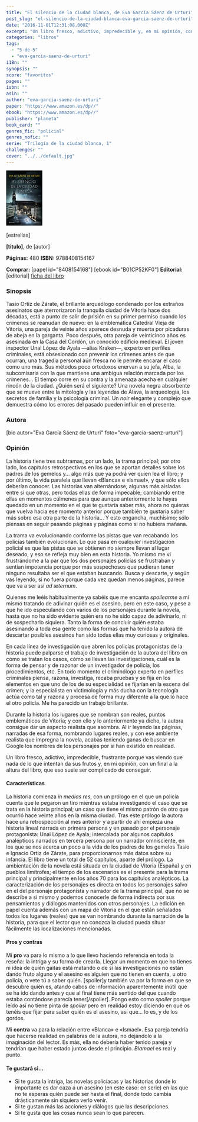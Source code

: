 ```yaml
---
title: "El silencio de la ciudad blanca, de Eva García Sáenz de Urturi"
post_slug: "el-silencio-de-la-ciudad-blanca-eva-garcia-saenz-de-urturi"
date: "2016-11-01T12:31:08.000Z"
excerpt: "Un libro fresco, adictivo, impredecible y, en mi opinión, con un final a la altura del libro, que eso suele ser complicado de conseguir."
categories: "libros"
tags: 
  - "5-de-5"
  - "eva-garcia-saenz-de-urturi"
i18n: ""
synopsis: ""
score: "favoritos"
pages: ""
isbn: ""
asin: ""
author: "eva-garcia-saenz-de-urturi"
paper: "https://www.amazon.es/dp//"
ebook: "https://www.amazon.es/dp//"
publisher: "planeta"
book_card: ""
genres_fic: "policial"
genres_nofic: ""
serie: "Trilogía de la ciudad blanca, 1"
challenges: ""
cover: "../../default.jpg"
---
```


![[titulo-foto]](images/silencio-ciudad-blanca-p.jpg)

\[estrellas\]

**\[titulo\]**, de \[autor\]

**Páginas:** 480 **ISBN:** 9788408154167

**Comprar:** \[papel id="8408154168"\] \[ebook id="B01CP52KF0"\] **Editorial:** \[editorial\] [ficha del libro](http://www.planetadelibros.com/libro-el-silencio-de-la-ciudad-blanca/211749)

### Sinopsis

Tasio Ortiz de Zárate, el brillante arqueólogo condenado por los extraños asesinatos que aterrorizaron la tranquila ciudad de Vitoria hace dos décadas, está a punto de salir de prisión en su primer permiso cuando los crímenes se reanudan de nuevo: en la emblemática Catedral Vieja de Vitoria, una pareja de veinte años aparece desnuda y muerta por picaduras de abeja en la garganta. Poco después, otra pareja de veinticinco años es asesinada en la Casa del Cordón, un conocido edificio medieval. El joven inspector Unai López de Ayala —alias Kraken—, experto en perfiles criminales, está obsesionado con prevenir los crímenes antes de que ocurran, una tragedia personal aún fresca no le permite encarar el caso como uno más. Sus métodos poco ortodoxos enervan a su jefa, Alba, la subcomisaria con la que mantiene una ambigua relación marcada por los crímenes… El tiempo corre en su contra y la amenaza acecha en cualquier rincón de la ciudad. ¿Quién será el siguiente? Una novela negra absorbente que se mueve entre la mitología y las leyendas de Álava, la arqueología, los secretos de familia y la psicología criminal. Un _noir_ elegante y complejo que demuestra cómo los errores del pasado pueden influir en el presente.

### Autora

\[bio autor="Eva García Sáenz de Urturi" foto="eva-garcia-saenz-urturi"\]

### Opinión

La historia tiene tres subtramas, por un lado, la trama principal; por otro lado, los capítulos retrospectivos en los que se aportan detalles sobre los padres de los gemelos y… algo más que ya podrá ver quien lea el libro; y por último, la vida paralela que llevan «Blanca» e «Ismael», y que sólo ellos deberían conocer. Las historias van alternándose, algunas más aisladas entre sí que otras, pero todas ellas de forma impecable; cambiando entre ellas en momentos cúlmenes para que aunque anteriormente te hayas quedado en un momento en el que te gustaría saber más, ahora no quieras que vuelva hacia ese momento anterior porque también te gustaría saber más sobre esa otra parte de la historia… Y esto engancha, muchísimo; sólo piensas en seguir pasando páginas y páginas como si no hubiera mañana.

La trama va evolucionando conforme las pistas que van recabando los policías también evolucionan. Lo que pasa en cualquier investigación policial es que las pistas que se obtienen no siempre llevan al lugar deseado, y eso se refleja muy bien en esta historia. Yo mismo me vi frustrándome a la par que los dos personajes policías se frustraban y sentían impotencia porque por más sospechosos que pudieran tener ninguno resultaba ser el que estaban buscando. Busca y descarte, y según vas leyendo, si no fuera porque cada vez quedan menos páginas, parece que va a ser así _ad æternum_.

Quienes me leéis habitualmente ya sabéis que me encanta _spoilearme_ a mí mismo tratando de adivinar quién es el asesino, pero en este caso, y pese a que he ido especulando con varios de los personajes durante la novela, hasta que no ha sido evidente quién era no he sido capaz de adivinarlo, ni de sospecharlo siquiera. Tanto la forma de concluir quién estaba asesinando a toda esa gente como las formas que ha tenido la autora de descartar posibles asesinos han sido todas ellas muy curiosas y originales.

En cada línea de investigación que abren los policías protagonistas de la historia puede palparse el trabajo de investigación de la autora del libro en cómo se tratan los casos, cómo se llevan las investigaciones, cuál es la forma de pensar y de razonar de un investigador de policía, los procedimientos, etc. En todo momento el criminólogo experto en perfiles criminales piensa, razona, investiga, recaba pruebas y se fija en los elementos en que uno de los de su especialidad se fijarían en la escena del crimen; y la especialista en victimología y más ducha con la tecnología actúa como tal y razona y procesa de forma muy diferente a la que lo hace el otro policía. Me ha parecido un trabajo brillante.

Durante la historia los lugares que se nombran son reales, puntos emblemáticos de Vitoria; y con ello y lo anteriormente ya dicho, la autora consigue dar un aspecto realista que asombra. Al ir leyendo las páginas, narradas de esa forma, nombrando lugares reales, y con ese ambiente realista que impregna la novela, acabas teniendo ganas de buscar en Google los nombres de los personajes por si han existido en realidad.

Un libro fresco, adictivo, impredecible, frustrante porque vas viendo que nada de lo que intentan da sus frutos y, en mi opinión, con un final a la altura del libro, que eso suele ser complicado de conseguir.

#### Características

La historia comienza _in medias res_, con un prólogo en el que un policía cuenta que le pegaron un tiro mientras estaba investigando el caso que se trata en la historia principal; un caso que tiene el mismo patrón de otro que ocurrió hace veinte años en la misma ciudad. Tras este prólogo la autora hace una retrospección al mes anterior y a partir de ahí empieza una historia lineal narrada en primera persona y en pasado por el personaje protagonista: Unai López de Ayala; intercalada por algunos capítulos analépticos narrados en tercera persona por un narrador omnisciente, en los que se nos acerca un poco a la vida de los padres de los gemelos Tasio e Ignacio Ortiz de Zárate, para proporcionarnos más datos sobre su infancia. El libro tiene un total de 52 capítulos, aparte del prólogo. La ambientación de la novela está situada en la ciudad de Vitoria (España) y en pueblos limítrofes; el tiempo de los escenarios es el presente para la trama principal y principalmente en los años 70 para los capítulos analépticos. La caracterización de los personajes es directa en todos los personajes salvo en el del personaje protagonista y narrador de la trama principal, que no se describe a sí mismo y podemos conocerle de forma indirecta por sus pensamientos y diálogos mantenidos con otros personajes. La edición en papel cuenta además con un mapa de Vitoria en el que están señalados todos los lugares (reales) que se van nombrando durante la narración de la historia, para que el lector que no conozca la ciudad pueda situar fácilmente las localizaciones mencionadas.

#### Pros y contras

Mi **pro** va para lo mismo a lo que llevo haciendo referencia en toda la reseña: la intriga y su forma de crearla. Llegar un momento en que no tienes ni idea de quién gaitas está matando o de si las investigaciones no están dando fruto alguno y el asesino es alguien que no tienen en cuenta, u otro policía, o vete tú a saber quién. \[spoiler\]y también va por la forma en que se descubre quién es, atando cabos de información aparentemente inútil que se ha ido dando antes y que al final tiene más sentido del que cuando estaba contándose parecía tener\[/spoiler\]. Pongo esto como _spoiler_ porque leído así no tiene pinta de _spoiler_ pero en realidad estoy diciendo en qué os tenéis que fijar para saber quién es el asesino, así que… lo es, y de los gordos.

Mi **contra** va para la relación entre «Blanca» e «Ismael». Esa pareja tendría que hacerse realidad en palabras de la autora, no dejándolo a la imaginación del lector. Es más, ella no debería haber tenido pareja y tendrían que haber estado juntos desde el principio. _Blamael_ es real y punto.

#### Te gustará si…

- Si te gusta la intriga, las novelas policíacas y las historias donde lo importante es dar caza a un asesino (en este caso: en serie) en las que no te esperas quién puede ser hasta el final, donde todo cambia drásticamente sin siquiera verlo venir.
- Si te gustan más las acciones y diálogos que las descripciones.
- Si te gusta que las cosas nunca sean lo que parecen.
